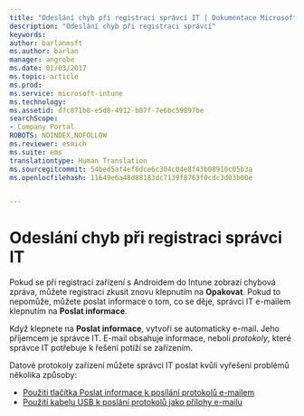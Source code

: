 ```yaml
---
title: "Odeslání chyb při registraci správci IT | Dokumentace Microsoftu"
description: "Odeslání chyb při registraci správci"
keywords: 
author: barlanmsft
ms.author: barlan
manager: angrobe
ms.date: 01/03/2017
ms.topic: article
ms.prod: 
ms.service: microsoft-intune
ms.technology: 
ms.assetid: d7c871b8-e5d8-4912-b87f-7e6bc59897be
searchScope:
- Company Portal
ROBOTS: NOINDEX,NOFOLLOW
ms.reviewer: esmich
ms.suite: ems
translationtype: Human Translation
ms.sourcegitcommit: 54bed5af4ef6dce6c304c04e8f43b08910c05b3a
ms.openlocfilehash: 11649e6a48d88183dc7139f8763f0cdc3d03b00e


---
```


# <a name="send-enrollment-errors-to-your-it-admin"></a>Odeslání chyb při registraci správci IT

Pokud se při registraci zařízení s Androidem do Intune zobrazí chybová zpráva, můžete registraci zkusit znovu klepnutím na **Opakovat**. Pokud to nepomůže, můžete poslat informace o tom, co se děje, správci IT e-mailem klepnutím na **Poslat informace**.

Když klepnete na **Poslat informace**, vytvoří se automaticky e-mail. Jeho příjemcem je správce IT. E-mail obsahuje informace, neboli _protokoly_, které správce IT potřebuje k řešení potíží se zařízením.

Datové protokoly zařízení můžete správci IT poslat kvůli vyřešení problémů několika způsoby:

- [Použití tlačítka Poslat informace k posílání protokolů e-mailem](send-logs-to-your-it-admin-by-email-android.md)
- [Použití kabelu USB k poslání protokolů jako přílohy e-mailu](send-logs-to-your-it-admin-using-cable-android.md)



<!--HONumber=Jan17_HO1-->


